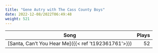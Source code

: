 ```yaml
---
title: "Gene Autry with The Cass County Boys"
date: 2022-12-08/2022T06:49:48
weight: 521
---
```




 Song | Plays 
----- | -----:
[Santa, Can’t You Hear Me]({{< ref 't192361761'>}}) | 52
